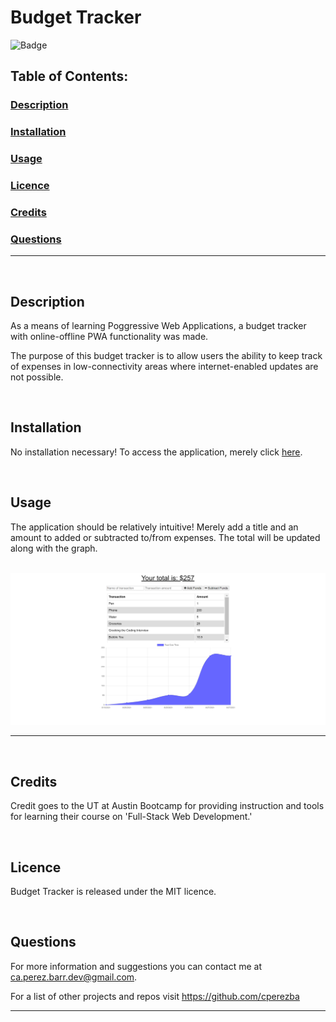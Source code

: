 # Budget Tracker
![Badge](https://img.shields.io/badge/licence-MIT-brightgreen)
## Table of Contents:

### [Description](#description-header)

### [Installation](#installation-header)

### [Usage](#usage-header)

### [Licence](#licence-header)

### [Credits](#credits-header)

### [Questions](#questions-header)

---

<br/>

## <a id="description-header"></a> Description

As a means of learning Poggressive Web Applications, a budget tracker with online-offline PWA functionality was made.

The purpose of this budget tracker is to allow users the ability to keep track of expenses in low-connectivity areas where internet-enabled updates are not possible.



<br/>

## <a id="installation-header"></a> Installation

No installation necessary! To access the application, merely click [here](https://cperezba.github.io/Budget-Tracker-PWA/).


<br/>

## <a id="usage-header"></a> Usage


The application should be relatively intuitive! Merely add a title and an amount to added or subtracted to/from expenses. The total will be updated along with the graph.
<br/>
<br/>


![Budget-Tracker-MainPage](assets/images/App-Main.PNG)

---

<br/>

## <a id="credits-header"></a> Credits

Credit goes to the UT at Austin Bootcamp for providing instruction and tools for learning their course on 'Full-Stack Web Development.'


<br/>

## <a id="licence-header"></a> Licence

Budget Tracker is released under the MIT licence.



<br/>

## <a id="questions-header"></a> Questions

For more information and suggestions you can contact me at ca.perez.barr.dev@gmail.com.

For a list of other projects and repos visit https://github.com/cperezba



---
